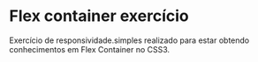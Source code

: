 # Flex container exercício

Exercício de responsividade.simples realizado para estar obtendo conhecimentos em Flex Container no CSS3.
